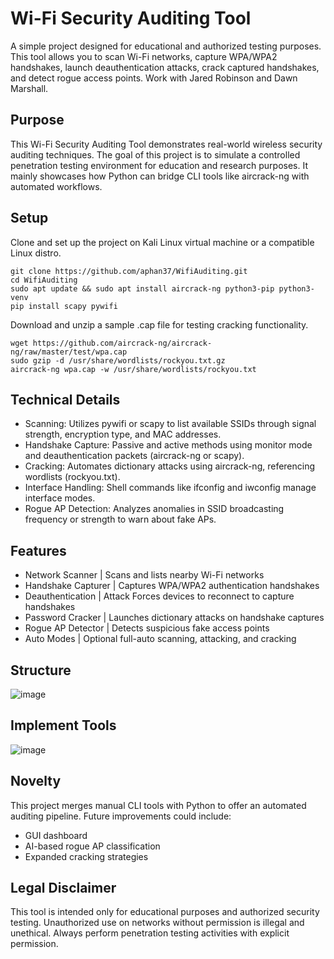 # Wi-Fi Security Auditing Tool

A simple project designed for educational and authorized testing purposes. This tool allows you to scan Wi-Fi networks, capture WPA/WPA2 handshakes, launch deauthentication attacks, crack captured handshakes, and detect rogue access points. Work with Jared Robinson and Dawn Marshall.

## Purpose
This Wi-Fi Security Auditing Tool demonstrates real-world wireless security auditing techniques. The goal of this project is to simulate a controlled penetration testing environment for education and research purposes. It mainly showcases how Python can bridge CLI tools like aircrack-ng with automated workflows.

## Setup
Clone and set up the project on Kali Linux virtual machine or a compatible Linux distro.
```
git clone https://github.com/aphan37/WifiAuditing.git
cd WifiAuditing
sudo apt update && sudo apt install aircrack-ng python3-pip python3-venv
pip install scapy pywifi
```
Download and unzip a sample .cap file for testing cracking functionality.
```
wget https://github.com/aircrack-ng/aircrack-ng/raw/master/test/wpa.cap
sudo gzip -d /usr/share/wordlists/rockyou.txt.gz
aircrack-ng wpa.cap -w /usr/share/wordlists/rockyou.txt
```

## Technical Details
- Scanning: Utilizes pywifi or scapy to list available SSIDs through signal strength, encryption type, and MAC addresses.
- Handshake Capture: Passive and active methods using monitor mode and deauthentication packets (aircrack-ng or scapy).
- Cracking: Automates dictionary attacks using aircrack-ng, referencing wordlists (rockyou.txt).
- Interface Handling: Shell commands like ifconfig and iwconfig manage interface modes.
- Rogue AP Detection: Analyzes anomalies in SSID broadcasting frequency or strength to warn about fake APs.


## Features
- Network Scanner	| Scans and lists nearby Wi-Fi networks
- Handshake Capturer	| Captures WPA/WPA2 authentication handshakes
- Deauthentication | Attack	Forces devices to reconnect to capture handshakes
- Password Cracker	| Launches dictionary attacks on handshake captures
- Rogue AP Detector	| Detects suspicious fake access points
- Auto Modes	| Optional full-auto scanning, attacking, and cracking

## Structure
![image](https://github.com/user-attachments/assets/b7c4ddfb-ecd2-45d3-8c44-0e750a8e71f0)

## Implement Tools
![image](https://github.com/user-attachments/assets/bba8790b-9dab-457b-bab7-8b3910160b85)

## Novelty
This project merges manual CLI tools with Python to offer an automated auditing pipeline. Future improvements could include:
* GUI dashboard
* AI-based rogue AP classification
* Expanded cracking strategies

## Legal Disclaimer
This tool is intended only for educational purposes and authorized security testing.
Unauthorized use on networks without permission is illegal and unethical.
Always perform penetration testing activities with explicit permission.
